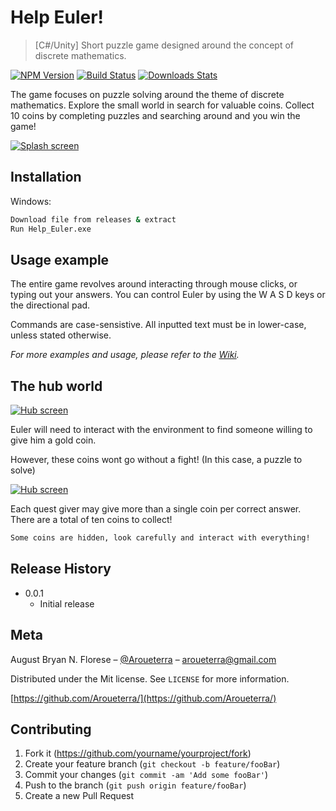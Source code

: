 # Help Euler!
> [C#/Unity] Short puzzle game designed around the concept of discrete mathematics.

[![NPM Version][npm-image]][npm-url]
[![Build Status][travis-image]][travis-url]
[![Downloads Stats][npm-downloads]][npm-url]

The game focuses on puzzle solving around the theme of discrete mathematics. Explore the small world in search for valuable coins. Collect 10 coins by completing puzzles and searching around and you win the game!

[![Splash screen](https://github.com/Aroueterra/Help_Euler/blob/master/graphics/splash.PNG)]()

## Installation

Windows:

```sh
Download file from releases & extract
Run Help_Euler.exe
```

## Usage example

The entire game revolves around interacting through mouse clicks, or typing out your answers. 
You can control Euler by using the W A S D keys or the directional pad.

Commands are case-sensistive. All inputted text must be in lower-case, unless stated otherwise.

_For more examples and usage, please refer to the [Wiki][wiki]._

## The hub world

[![Hub screen](https://github.com/Aroueterra/Help_Euler/blob/master/graphics/main.PNG)]()

Euler will need to interact with the environment to find someone willing to give him a gold coin.

However, these coins wont go without a fight! (In this case, a puzzle to solve) 

[![Hub screen](https://github.com/Aroueterra/Help_Euler/blob/master/graphics/puzzle.PNG)]()

Each quest giver may give more than a single coin per correct answer. There are a total of ten coins to collect!

```sh
Some coins are hidden, look carefully and interact with everything!
```

## Release History


* 0.0.1
    * Initial release

## Meta

August Bryan N. Florese – [@Aroueterra](https://www.facebook.com/Aroueterra) – aroueterra@gmail.com

Distributed under the Mit license. See ``LICENSE`` for more information.

[https://github.com/Aroueterra/](https://github.com/Aroueterra/)

## Contributing

1. Fork it (<https://github.com/yourname/yourproject/fork>)
2. Create your feature branch (`git checkout -b feature/fooBar`)
3. Commit your changes (`git commit -am 'Add some fooBar'`)
4. Push to the branch (`git push origin feature/fooBar`)
5. Create a new Pull Request

<!-- Markdown link & img dfn's -->
[npm-image]: https://img.shields.io/npm/v/datadog-metrics.svg?style=flat-square
[npm-url]: https://npmjs.org/package/datadog-metrics
[npm-downloads]: https://img.shields.io/npm/dm/datadog-metrics.svg?style=flat-square
[travis-image]: https://img.shields.io/travis/dbader/node-datadog-metrics/master.svg?style=flat-square
[travis-url]: https://travis-ci.org/dbader/node-datadog-metrics
[wiki]: https://github.com/yourname/yourproject/wiki
